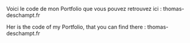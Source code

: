 Voici le code de mon Portfolio que vous pouvez retrouvez ici :
thomas-deschampt.fr

Her is the code of my Portfolio, that you can find there : 
thomas-deschampt.fr
